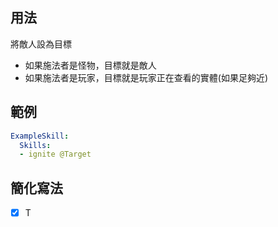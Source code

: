 ## 用法
將敵人設為目標

- 如果施法者是怪物，目標就是敵人
- 如果施法者是玩家，目標就是玩家正在查看的實體(如果足夠近)

## 範例
```yaml
ExampleSkill:
  Skills:
  - ignite @Target
```


## 簡化寫法
- [x] T